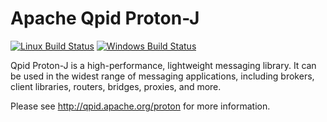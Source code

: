Apache Qpid Proton-J
====================

[![Linux Build Status](https://travis-ci.org/apache/qpid-proton-j.svg?branch=master)](https://travis-ci.org/apache/qpid-proton-j)
[![Windows Build Status](https://ci.appveyor.com/api/projects/status/wh587qrxa3c22mh2/branch/master?svg=true)](https://ci.appveyor.com/project/ApacheSoftwareFoundation/qpid-proton-j/branch/master)


Qpid Proton-J is a high-performance, lightweight messaging library. It can be
used in the widest range of messaging applications, including brokers, client
libraries, routers, bridges, proxies, and more.

Please see http://qpid.apache.org/proton for more information.
